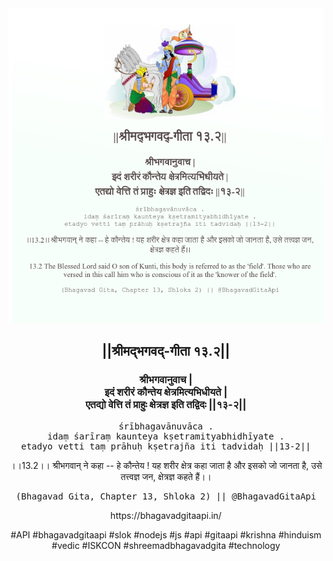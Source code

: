 <img src="../../asset/BG_13_2.png"/>
<center><h2>||श्रीमद्‍भगवद्‍-गीता १३.२||</h2>
<h3>श्रीभगवानुवाच |<br/>इदं शरीरं कौन्तेय क्षेत्रमित्यभिधीयते |<br/>एतद्यो वेत्ति तं प्राहुः क्षेत्रज्ञ इति तद्विदः ||१३-२||</h3>
<pre>śrībhagavānuvāca .<br/>idaṃ śarīraṃ kaunteya kṣetramityabhidhīyate .<br/>etadyo vetti taṃ prāhuḥ kṣetrajña iti tadvidaḥ ||13-2||</pre>
<p>।।13.2।। श्रीभगवान् ने कहा -- हे कौन्तेय ! यह शरीर क्षेत्र कहा जाता है और इसको जो जानता है, उसे तत्त्वज्ञ जन, क्षेत्रज्ञ कहते हैं।।</p>
<pre>(Bhagavad Gita, Chapter 13, Shloka 2) || @BhagavadGitaApi</pre><p>https://bhagavadgitaapi.in/</p><p>#API #bhagavadgitaapi #slok #nodejs #js #api #gitaapi #krishna #hinduism #vedic #ISKCON #shreemadbhagavadgita #technology</p></center>